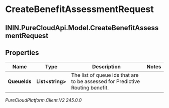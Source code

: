 # CreateBenefitAssessmentRequest

## ININ.PureCloudApi.Model.CreateBenefitAssessmentRequest

## Properties

|Name | Type | Description | Notes|
|------------ | ------------- | ------------- | -------------|
| **QueueIds** | **List&lt;string&gt;** | The list of queue ids that are to be assessed for Predictive Routing benefit. | |



_PureCloudPlatform.Client.V2 245.0.0_
